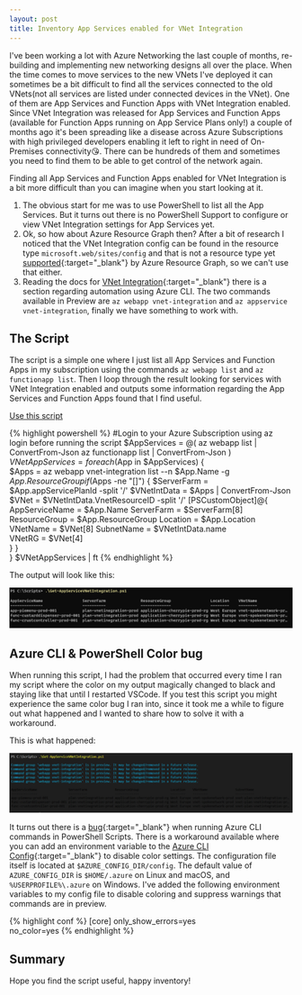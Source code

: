 ```yaml
---
layout: post
title: Inventory App Services enabled for VNet Integration
---
```


I've been working a lot with Azure Networking the last couple of months, re-building and implementing new networking designs all over the place. When the time comes to move services to the new VNets I've deployed it can sometimes be a bit difficult to find all the services connected to the old VNets(not all services are listed under connected devices in the VNet). One of them are App Services and Function Apps with VNet Integration enabled. Since VNet Integration was released for App Services and Function Apps (available for Function Apps running on App Service Plans only!) a couple of months ago it's been spreading like a disease across Azure Subscriptions with high privileged developers enabling it left to right in need of On-Premises connectivity😘. There can be hundreds of them and sometimes you need to find them to be able to get control of the network again.
  
Finding all App Services and Function Apps enabled for VNet Integration is a bit more difficult than you can imagine when you start looking at it.

1. The obvious start for me was to use PowerShell to list all the App Services. But it turns out there is no PowerShell Support to configure or view VNet Integration settings for App Services yet. 
2. Ok, so how about Azure Resource Graph then? After a bit of research I noticed that the VNet Integration config can be found in the resource type `microsoft.web/sites/config` and that is not a resource type yet [supported](https://docs.microsoft.com/en-us/azure/governance/resource-graph/reference/supported-tables-resources){:target="_blank"} by Azure Resource Graph, so we can't use that either.
3. Reading the docs for [VNet Integration](https://docs.microsoft.com/en-us/azure/app-service/web-sites-integrate-with-vnet#automation){:target="_blank"} there is a section regarding automation using Azure CLI. The two commands available in Preview are `az webapp vnet-integration` and `az appservice vnet-integration`, finally we have something to work with.


The Script
------
The script is a simple one where I just list all App Services and Function Apps in my subscription using the commands `az webapp list` and `az functionapp list`. Then I loop through the result looking for services with VNet Integration enabled and outputs some information regarding the App Services and Function Apps found that I find useful.

<a class="github-button" href="https://github.com/StefanIvemo/AzureNetworking/blob/master/Scripts/Get-AppServiceVNetIntegration.ps1" aria-label="Use this template StefanIvemo/APIM on GitHub">Use this script</a>

{% highlight powershell %}
#Login to your Azure Subscription using az login before running the script
$AppServices = @(
az webapp list | ConvertFrom-Json
az functionapp list | ConvertFrom-Json
)
$VNetAppServices = foreach ($App in $AppServices) {    
    $Apps = az webapp vnet-integration list --n $App.Name -g $App.ResourceGroup
    if ($Apps -ne "[]") {
        $ServerFarm = $App.appServicePlanId -split '/'
        $VNetIntData = $Apps | ConvertFrom-Json
        $VNet = $VNetIntData.VnetResourceID -split '/'
        [PSCustomObject]@{
            AppServiceName = $App.Name
            ServerFarm     = $ServerFarm[8]
            ResourceGroup  = $App.ResourceGroup
            Location       = $App.Location
            VNetName       = $VNet[8]
            SubnetName     = $VNetIntData.name  
            VNetRG         = $VNet[4]       
        }
    }    
}
$VNetAppServices | ft
{% endhighlight %}

The output will look like this:

<img src="https://github.com/StefanIvemo/stefanivemo.github.io/blob/master/images/vnet-integration/script-output.PNG?raw=true">

Azure CLI & PowerShell Color bug
------
When running this script, I had the problem that occurred every time I ran my script where the color on my output magically changed to black and staying like that until I restarted VSCode. If you test this script you might experience the same color bug I ran into, since it took me a while to figure out what happened and I wanted to share how to solve it with a workaround.

This is what happened:  

<img src="https://github.com/StefanIvemo/stefanivemo.github.io/blob/master/images/vnet-integration/script-output-black.PNG?raw=true">

It turns out there is a [bug](https://github.com/Azure/azure-cli/issues/12084){:target="_blank"} when running Azure CLI commands in PowerShell Scripts. There is a workaround available where you can add an environment variable to the [Azure CLI Config](https://docs.microsoft.com/en-us/cli/azure/azure-cli-configuration?view=azure-cli-latest){:target="_blank"} to disable color settings. The configuration file itself is located at `$AZURE_CONFIG_DIR/config`. The default value of `AZURE_CONFIG_DIR` is `$HOME/.azure` on Linux and macOS, and `%USERPROFILE%\.azure` on Windows. I've added the following environment variables to my config file to disable coloring and suppress warnings that commands are in preview.

{% highlight conf %}
[core]
only_show_errors=yes  
no_color=yes
{% endhighlight %}


Summary
------
Hope you find the script useful, happy inventory!

<script src="https://utteranc.es/client.js"
        repo="StefanIvemo/stefanivemo.github.io"
        issue-term="pathname"
        label="Comment"
        theme="github-light"
        crossorigin="anonymous"
        async>
</script>

<script async defer src="https://buttons.github.io/buttons.js"></script>